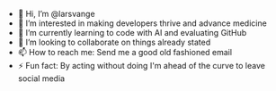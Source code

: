 - 👋 Hi, I’m @larsvange
- 👀 I’m interested in making developers thrive and advance medicine
- 🌱 I’m currently learning to code with AI and evaluating GitHub
- 💞️ I’m looking to collaborate on things already stated
- 📫 How to reach me: Send me a good old fashioned email
- ⚡ Fun fact: By acting without doing I'm ahead of the curve to leave social media 

<!---
larsvange/larsvange is a ✨ special ✨ repository because its `README.md` (this file) appears on your GitHub profile.
You can click the Preview link to take a look at your changes.
--->
